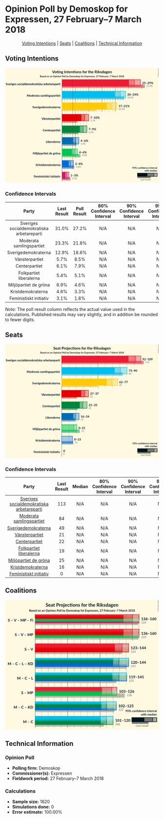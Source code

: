 # Opinion Poll by Demoskop for Expressen, 27 February–7 March 2018

<p align="center"><a href="#voting-intentions">Voting Intentions</a> | <a href="#seats">Seats</a> | <a href="#coalitions">Coalitions</a> | <a href="#technical-information">Technical Information</a></p>

## Voting Intentions

![Graph with voting intentions not yet produced](2018-03-07-Demoskop.png "Voting Intentions")

### Confidence Intervals

| Party | Last Result | Poll Result | 80% Confidence Interval | 90% Confidence Interval | 95% Confidence Interval | 99% Confidence Interval |
|:-----:|:-----------:|:-----------:|:-----------------------:|:-----------------------:|:-----------------------:|:-----------------------:|
| Sveriges socialdemokratiska arbetareparti | 31.0% | 27.2% | N/A |N/A |N/A |N/A |
| Moderata samlingspartiet | 23.3% | 21.8% | N/A |N/A |N/A |N/A |
| Sverigedemokraterna | 12.9% | 18.6% | N/A |N/A |N/A |N/A |
| Vänsterpartiet | 5.7% | 8.5% | N/A |N/A |N/A |N/A |
| Centerpartiet | 6.1% | 7.9% | N/A |N/A |N/A |N/A |
| Folkpartiet liberalerna | 5.4% | 5.1% | N/A |N/A |N/A |N/A |
| Miljöpartiet de gröna | 6.9% | 4.6% | N/A |N/A |N/A |N/A |
| Kristdemokraterna | 4.6% | 3.3% | N/A |N/A |N/A |N/A |
| Feministiskt initiativ | 3.1% | 1.8% | N/A |N/A |N/A |N/A |

*Note:* The poll result column reflects the actual value used in the calculations. Published results may vary slightly, and in addition be rounded to fewer digits.

## Seats

![Graph with seats not yet produced](2018-03-07-Demoskop-seats.png "Seats")

### Confidence Intervals

| Party | Last Result | Median | 80% Confidence Interval | 90% Confidence Interval | 95% Confidence Interval | 99% Confidence Interval |
|:-----:|:-----------:|:------:|:-----------------------:|:-----------------------:|:-----------------------:|:-----------------------:|
| <a href="#sveriges-socialdemokratiska-arbetareparti">Sveriges socialdemokratiska arbetareparti</a> | 113 | N/A | N/A |N/A |N/A |N/A |
| <a href="#moderata-samlingspartiet">Moderata samlingspartiet</a> | 84 | N/A | N/A |N/A |N/A |N/A |
| <a href="#sverigedemokraterna">Sverigedemokraterna</a> | 49 | N/A | N/A |N/A |N/A |N/A |
| <a href="#vänsterpartiet">Vänsterpartiet</a> | 21 | N/A | N/A |N/A |N/A |N/A |
| <a href="#centerpartiet">Centerpartiet</a> | 22 | N/A | N/A |N/A |N/A |N/A |
| <a href="#folkpartiet-liberalerna">Folkpartiet liberalerna</a> | 19 | N/A | N/A |N/A |N/A |N/A |
| <a href="#miljöpartiet-de-gröna">Miljöpartiet de gröna</a> | 25 | N/A | N/A |N/A |N/A |N/A |
| <a href="#kristdemokraterna">Kristdemokraterna</a> | 16 | N/A | N/A |N/A |N/A |N/A |
| <a href="#feministiskt-initiativ">Feministiskt initiativ</a> | 0 | N/A | N/A |N/A |N/A |N/A |


## Coalitions

![Graph with coalitions seats not yet produced](2018-03-07-Demoskop-coalitions-seats.png "Coalitions Seats")


## Technical Information

### Opinion Poll

+ **Polling firm:** Demoskop
+ **Commissioner(s):** Expressen
+ **Fieldwork period:** 27 February–7 March 2018

### Calculations

+ **Sample size:** 1620
+ **Simulations done:** 0
+ **Error estimate:** 100.00%

